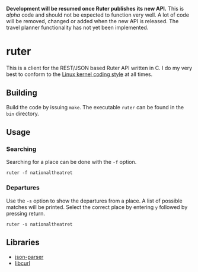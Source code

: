**Development will be resumed once Ruter publishes its new API.**
This is *alpha* code and should not be expected to function very well. A lot of code will be removed, changed or added when the new API is released. The travel planner functionality has not yet been implemented.

# ruter

This is a client for the REST/JSON based Ruter API written in C. I do my very best to conform to the [Linux kernel coding style](https://www.kernel.org/doc/Documentation/CodingStyle) at all times.

## Building

Build the code by issuing `make`. The executable `ruter` can be found in the `bin` directory.

## Usage

### Searching
Searching for a place can be done with the `-f` option.

	ruter -f nationaltheatret

### Departures
Use the `-s` option to show the departures from a place. A list of possible matches will be printed. Select the correct place by entering `y` followed by pressing return.

	ruter -s nationaltheatret

## Libraries

*   [json-parser](https://github.com/udp/json-parser/)
*   [libcurl](http://curl.haxx.se/libcurl/)
